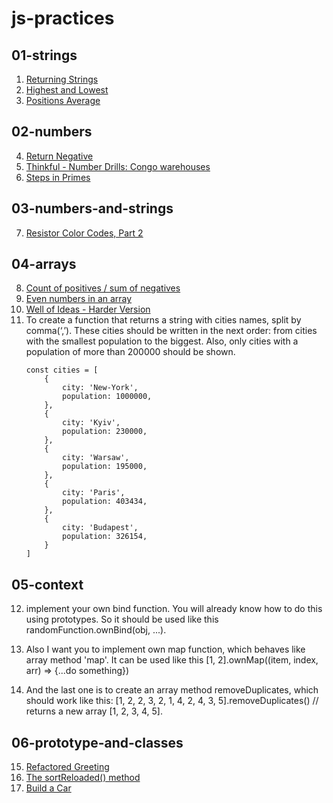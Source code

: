 # js-practices

## 01-strings
1. [Returning Strings](https://www.codewars.com/kata/55a70521798b14d4750000a4/javascript)
2. [Highest and Lowest](https://www.codewars.com/kata/554b4ac871d6813a03000035/javascript)
3. [Positions Average](https://www.codewars.com/kata/59f4a0acbee84576800000af/javascript)

## 02-numbers
4. [Return Negative](https://www.codewars.com/kata/55685cd7ad70877c23000102/javascript)
5. [Thinkful - Number Drills: Congo warehouses](https://www.codewars.com/kata/5862e7c63f8628a126000e18/javascript)
6. [Steps in Primes](https://www.codewars.com/kata/5613d06cee1e7da6d5000055/javascript)

## 03-numbers-and-strings
7. [Resistor Color Codes, Part 2](https://www.codewars.com/kata/5855777bb45c01bada0002ac/javascript)

## 04-arrays

8. [Count of positives / sum of negatives](https://www.codewars.com/kata/576bb71bbbcf0951d5000044/javascript)
9. [Even numbers in an array](https://www.codewars.com/kata/5a431c0de1ce0ec33a00000c/javascript)
10. [Well of Ideas - Harder Version](https://www.codewars.com/kata/57f22b0f1b5432ff09001cab/javascript)
11. To create a function that returns a string with cities names, split by comma(‘,’). These cities should be written in the next order: from cities with the smallest population to the biggest. Also, only cities with a population of more than 200000 should be shown.
    ```
    const cities = [
        {
            city: 'New-York',
            population: 1000000,
        },
        {
            city: 'Kyiv',
            population: 230000,
        },
        {
            city: 'Warsaw',
            population: 195000,
        },
        {
            city: 'Paris',
            population: 403434,
        },
        {
            city: 'Budapest',
            population: 326154,
        }
    ]
    ```

## 05-context
12. implement your own bind function.
    You will already know how to do this using prototypes.
    So it should be used like this randomFunction.ownBind(obj, ...).
 
13. Also I want you to implement own map function, which behaves like array method 'map'.
    It can be used like this [1, 2].ownMap((item, index, arr) => {...do something})
 
14. And the last one is to create an array method removeDuplicates, which should work like this:
    [1, 2, 2, 3, 2, 1, 4, 2, 4, 3, 5].removeDuplicates() // returns a new array [1, 2, 3, 4, 5].

## 06-prototype-and-classes
15. [Refactored Greeting](https://www.codewars.com/kata/5121303128ef4b495f000001/javascript)
16. [The sortReloaded() method](https://www.codewars.com/kata/5610a8eeb9a84d624b000005/javascript)
17. [Build a Car](https://www.codewars.com/kata/5832d6e2565e120ae60000bb/javascript)